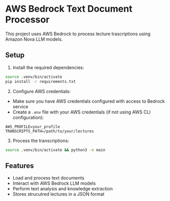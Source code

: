 # AWS Bedrock Text Document Processor

This project uses AWS Bedrock to process lecture trascriptions using Amazon Nova LLM models. 

## Setup

1. Install the required dependencies:
```bash
source .venv/bin/activate
pip install -r requirements.txt
```

2. Configure AWS credentials:
- Make sure you have AWS credentials configured with access to Bedrock service
- Create a `.env` file with your AWS credentials (if not using AWS CLI configuration):
```
AWS_PROFILE=your_profile
TRANSCRIPTS_PATH=/path/to/your/lectures
```

3. Process the transcriptions:
```bash
source .venv/bin/activate && python3 -m main
```

## Features
- Load and process text documents
- Interact with AWS Bedrock LLM models
- Perform text analysis and knowledge extraction
- Stores strucutred lectures in a JSON format
